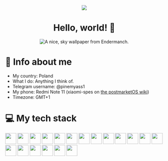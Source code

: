 <div align="center">
  <img height="" src="https://profile-counter.glitch.me/komaru-meow/count.svg"  />
</div>

<div align="center">
  <h1>Hello, world! 👋</h1>
  <img src="https://files.enderman.ch/wallpapers/Sky.png" alt="A nice, sky wallpaper from Endermanch.">
</div>

# 📖 Info about me
- My country: Poland
- What I do: Anything I think of.
- Telegram username: @pinemyass1
- My phone: Redmi Note 11 (xiaomi-spes on [the postmarketOS wiki](https://wiki.postmarketos.org/wiki/Xiaomi_Redmi_Note_11_(xiaomi-spes)))
- Timezone: GMT+1

# 💻 My tech stack
<div>
  <img height="35" src="https://cdn.jsdelivr.net/gh/devicons/devicon@latest/icons/android/android-plain.svg" />
  <img height="35" src="https://cdn.jsdelivr.net/gh/devicons/devicon@latest/icons/python/python-original.svg" />
  <img height="35" src="https://cdn.jsdelivr.net/gh/devicons/devicon@latest/icons/raspberrypi/raspberrypi-original.svg" />
  <img height="35" src="https://cdn.jsdelivr.net/gh/devicons/devicon@latest/icons/vscode/vscode-original.svg" />
  <img height="35" src="https://cdn.jsdelivr.net/gh/devicons/devicon@latest/icons/debian/debian-original.svg" />
  <img height="35" src="https://cdn.jsdelivr.net/gh/devicons/devicon@latest/icons/gentoo/gentoo-original.svg" />
  <img height="35" src="https://cdn.jsdelivr.net/gh/devicons/devicon@latest/icons/archlinux/archlinux-original.svg" />
  <img height="35" src="https://cdn.jsdelivr.net/gh/devicons/devicon@latest/icons/bash/bash-original.svg" />
  <img height="35" src="https://cdn.jsdelivr.net/gh/devicons/devicon@latest/icons/git/git-original.svg" />
  <img height="35" src="https://cdn.jsdelivr.net/gh/devicons/devicon@latest/icons/github/github-original.svg" />
  <img height="35" src="https://cdn.jsdelivr.net/gh/devicons/devicon@latest/icons/docker/docker-plain.svg" />
  <img height="35" src="https://cdn.jsdelivr.net/gh/devicons/devicon@latest/icons/html5/html5-original.svg" />
  <img height="35" src="https://cdn.jsdelivr.net/gh/devicons/devicon@latest/icons/css3/css3-original.svg" />
  <img height="35" src="https://cdn.jsdelivr.net/gh/devicons/devicon@latest/icons/windows11/windows11-original.svg" />
  <img height="35" src="https://cdn.jsdelivr.net/gh/devicons/devicon@latest/icons/linux/linux-original.svg" />
  <img height="35" src="https://cdn.jsdelivr.net/gh/devicons/devicon@latest/icons/yaml/yaml-original.svg" />
  <img height="35" src="https://cdn.jsdelivr.net/gh/devicons/devicon@latest/icons/vim/vim-original.svg" />
  <img height="35" src="https://cdn.jsdelivr.net/gh/devicons/devicon@latest/icons/aarch64/aarch64-original.svg" />
  <img height="35" src="https://cdn.jsdelivr.net/gh/devicons/devicon@latest/icons/c/c-original.svg" />

</div>
